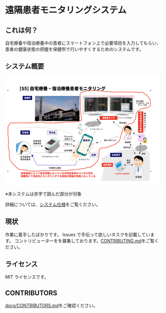 # 遠隔患者モニタリングシステム

## これは何？

自宅療養や宿泊療養中の患者にスマートフォン上で必要項目を入力してもらい、患者の健康状態の把握を保健所で行いやすくするためのシステムです。

## システム概要

![システム概要図](docs/images/system-overview.png)

※本システムは赤字で囲んだ部分が対象

詳細については、[システム仕様](docs/SPECIFICATION.md)をご覧ください。

## 現状

作業に着手したばかりです。
Issues で手伝って欲しいタスクを記載しています。
コントリビューターをを募集しております。[CONTRIBUTING.md](docs/CONTRIBUTING.md)をご覧ください。

## ライセンス

MIT ライセンスです。

## CONTRIBUTORS

[docs/CONTRIBUTORS.md](docs/CONTRIBUTORS.md)をご確認ください。
